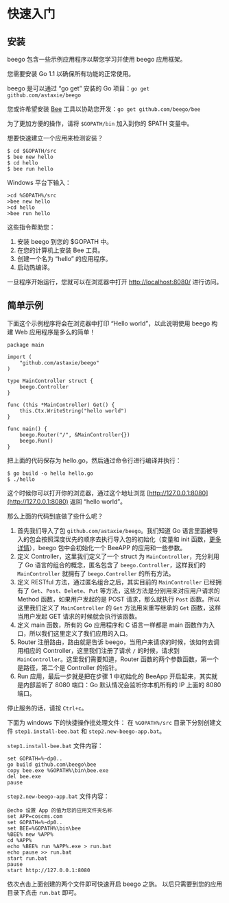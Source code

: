 # 快速入门

## 安装

beego 包含一些示例应用程序以帮您学习并使用 beego 应用框架。

您需要安装 Go 1.1 以确保所有功能的正常使用。

beego 是可以通过 “go get” 安装的 Go 项目：`go get github.com/astaxie/beego`

您或许希望安装 [Bee](/docs/install/bee.md) 工具以协助您开发：`go get github.com/beego/bee`

为了更加方便的操作，请将 `$GOPATH/bin` 加入到你的 $PATH 变量中。

想要快速建立一个应用来检测安装？

	$ cd $GOPATH/src
	$ bee new hello
	$ cd hello
	$ bee run hello

Windows 平台下输入：

    >cd %GOPATH%/src
    >bee new hello
    >cd hello
    >bee run hello

这些指令帮助您：

1. 安装 beego 到您的 $GOPATH 中。
2. 在您的计算机上安装 Bee 工具。
3. 创建一个名为 “hello” 的应用程序。
4. 启动热编译。

一旦程序开始运行，您就可以在浏览器中打开 [http://localhost:8080/](http://localhost:8080/) 进行访问。

## 简单示例

下面这个示例程序将会在浏览器中打印 “Hello world”，以此说明使用 beego 构建 Web 应用程序是多么的简单！

	package main
	
	import (
		"github.com/astaxie/beego"
	)
	
	type MainController struct {
		beego.Controller
	}
	
	func (this *MainController) Get() {
		this.Ctx.WriteString("hello world")
	}
	
	func main() {
		beego.Router("/", &MainController{})
		beego.Run()
	}

把上面的代码保存为 hello.go，然后通过命令行进行编译并执行：

	$ go build -o hello hello.go
	$ ./hello

这个时候你可以打开你的浏览器，通过这个地址浏览 [http://127.0.0.1:8080](http://127.0.0.1:8080) 返回 “hello world”。

那么上面的代码到底做了些什么呢？

1. 首先我们导入了包 `github.com/astaxie/beego`。我们知道 Go 语言里面被导入的包会按照深度优先的顺序去执行导入包的初始化（变量和 init 函数，[更多详情](https://github.com/astaxie/build-web-application-with-golang/blob/master/ebook/02.3.md#maininit)），beego 包中会初始化一个 BeeAPP 的应用和一些参数。
2. 定义 Controller，这里我们定义了一个 struct 为 `MainController`，充分利用了 Go 语言的组合的概念，匿名包含了 `beego.Controller`，这样我们的 `MainController` 就拥有了 `beego.Controller` 的所有方法。
3. 定义 RESTful 方法，通过匿名组合之后，其实目前的 `MainController` 已经拥有了 `Get`、`Post`、`Delete`、`Put` 等方法，这些方法是分别用来对应用户请求的 Method 函数，如果用户发起的是 POST 请求，那么就执行 `Post` 函数。所以这里我们定义了 `MainController` 的 `Get` 方法用来重写继承的 `Get` 函数，这样当用户发起 GET 请求的时候就会执行该函数。
4. 定义 main 函数，所有的 Go 应用程序和 C 语言一样都是 main 函数作为入口，所以我们这里定义了我们应用的入口。
5. Router 注册路由，路由就是告诉 beego，当用户来请求的时候，该如何去调用相应的 Controller，这里我们注册了请求 `/` 的时候，请求到 `MainController`。这里我们需要知道，Router 函数的两个参数函数，第一个是路径，第二个是 Controller 的指针。
6. Run 应用，最后一步就是把在步骤 1 中初始化的 BeeApp 开启起来，其实就是内部监听了 8080 端口：Go 默认情况会监听你本机所有的 IP 上面的 8080 端口。

停止服务的话，请按 `Ctrl+c`。


下面为 windows 下的快捷操作批处理文件：
在 `%GOPATH%/src` 目录下分别创建文件 `step1.install-bee.bat` 和 `step2.new-beego-app.bat`。

`step1.install-bee.bat` 文件内容：

	set GOPATH=%~dp0..
	go build github.com\beego\bee
	copy bee.exe %GOPATH%\bin\bee.exe
	del bee.exe
	pause

`step2.new-beego-app.bat` 文件内容：

	@echo 设置 App 的值为您的应用文件夹名称
	set APP=coscms.com
	set GOPATH=%~dp0..
	set BEE=%GOPATH%\bin\bee
	%BEE% new %APP%
	cd %APP%
	echo %BEE% run %APP%.exe > run.bat
	echo pause >> run.bat
	start run.bat
	pause
	start http://127.0.0.1:8080

依次点击上面创建的两个文件即可快速开启 beego 之旅。
以后只需要到您的应用目录下点击 `run.bat` 即可。
